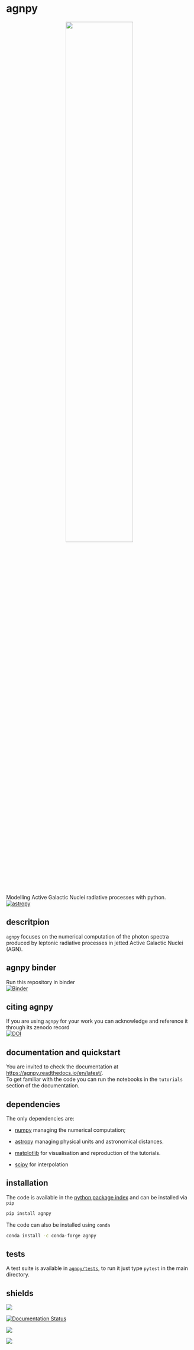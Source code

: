 # agnpy
<p align="center">
  <img width="60%" src="docs/_static/logo.png">
</p>

Modelling Active Galactic Nuclei radiative processes with python.    
[![astropy](http://img.shields.io/badge/powered%20by-AstroPy-orange.svg?style=flat)](http://www.astropy.org/)

## descritpion
`agnpy` focuses on the numerical computation of the photon spectra produced by leptonic radiative processes in jetted Active Galactic Nuclei (AGN).  

## agnpy binder
Run this repository in binder     
[![Binder](https://mybinder.org/badge_logo.svg)](https://mybinder.org/v2/gh/cosimoNigro/agnpy/HEAD)

## citing agnpy
If you are using `agnpy` for your work you can acknowledge and reference it through its zenodo record   
[![DOI](https://zenodo.org/badge/DOI/10.5281/zenodo.4055175.svg)](https://doi.org/10.5281/zenodo.4055175)

## documentation and quickstart
You are invited to check the documentation at https://agnpy.readthedocs.io/en/latest/.    
To get familiar with the code you can run the notebooks in the `tutorials` section
of the documentation.

## dependencies
The only dependencies are:

* [numpy](https://numpy.org) managing the numerical computation;

* [astropy](https://www.astropy.org) managing physical units and astronomical distances.

* [matplotlib](https://matplotlib.org) for visualisation and reproduction of the tutorials.

* [scipy](https://www.scipy.org/) for interpolation 

## installation
The code is available in the [python package index](https://pypi.org/project/agnpy/) and can be installed via `pip`

```bash
pip install agnpy
```

The code can also be installed using `conda`

```bash
conda install -c conda-forge agnpy
```

## tests
A test suite is available in [`agnpy/tests`](https://github.com/cosimoNigro/agnpy/tree/master/agnpy/tests), to run it just type
`pytest` in the main directory.

## shields
![](https://github.com/cosimoNigro/agnpy/workflows/CI%20test/badge.svg)

[![Documentation Status](https://readthedocs.org/projects/agnpy/badge/?version=latest)](https://agnpy.readthedocs.io/en/latest/?badge=latest)

![](https://codecov.io/gh/cosimoNigro/agnpy/branch/master/graph/badge.svg)

![](http://img.shields.io/pypi/v/agnpy.svg?text=version)
